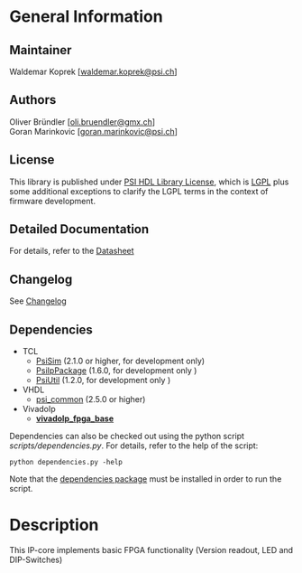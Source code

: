# General Information

## Maintainer
Waldemar Koprek [waldemar.koprek@psi.ch]

## Authors
Oliver Bründler [oli.bruendler@gmx.ch]  
Goran Marinkovic [goran.marinkovic@psi.ch]

## License
This library is published under [PSI HDL Library License](License.txt), which is [LGPL](LGPL2_1.txt) plus some additional exceptions to clarify the LGPL terms in the context of firmware development.

## Detailed Documentation
For details, refer to the [Datasheet](doc/fpga_base.pdf)

## Changelog
See [Changelog](Changelog.md)

<!-- DO NOT CHANGE FORMAT: this section is parsed to resolve dependencies -->

## Dependencies

* TCL
  * [PsiSim](https://github.com/paulscherrerinstitute/PsiSim) (2.1.0 or higher, for development only)
  * [PsiIpPackage](https://git.psi.ch/GFA/Libraries/Firmware/TCL/PsiIpPackage) (1.6.0, for development only )
  * [PsiUtil](https://git.psi.ch/GFA/Libraries/Firmware/TCL/PsiUtil) (1.2.0, for development only )
* VHDL
  * [psi\_common](https://github.com/paulscherrerinstitute/psi_common) (2.5.0 or higher)
* VivadoIp
  * [**vivadoIp\_fpga\_base**](https://git.psi.ch/GFA/Libraries/Firmware/VivadoIp/fpga_base)
  
<!-- END OF PARSED SECTION -->
  
Dependencies can also be checked out using the python script *scripts/dependencies.py*. For details, refer to the help of the script:

```
python dependencies.py -help
```

Note that the [dependencies package](https://git.psi.ch/GFA/Libraries/Firmware/Python/PsiLibDependencies) must be installed in order to run the script.


# Description
This IP-core implements basic FPGA functionality (Version readout, LED and DIP-Switches)






 
